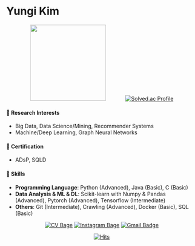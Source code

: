 # Yungi Kim

<div align=center>

<img src="https://user-images.githubusercontent.com/28508383/191172202-2dc7b51d-5c7f-4bbe-b3df-e00b4d62a04c.png" width="200" height="200"/> &nbsp; &nbsp; &nbsp; &nbsp; &nbsp; &nbsp; [![Solved.ac Profile](http://mazassumnida.wtf/api/v2/generate_badge?boj=gozj3319)](https://solved.ac/gozj3319/)

</div>

#### 📖 Research Interests
- Big Data, Data Science/Mining, Recommender Systems
- Machine/Deep Learning, Graph Neural Networks

#### 📜 Certification
- ADsP, SQLD

#### 🧩 Skills
- **Programming Language**: Python (Advanced), Java (Basic), C (Basic)
- **Data Analysis & ML & DL**: Scikit-learn with Numpy & Pandas (Advanced), Pytorch (Advanced), Tensorflow (Intermediate)
- **Others**: Git (Intermediate), Crawling (Advanced), Docker (Basic), SQL (Basic)

<div align=center>

[![CV Bage](http://img.shields.io/badge/-CV-181717?style=flat&logo=Github&logoColor=white&link=http://m.site.naver.com/10JV9)](http://m.site.naver.com/10JV9)
[![Instagram Bage](http://img.shields.io/badge/-Instagram-E4405F?style=flat&logo=Instagram&logoColor=white&link=https://www.instagram.com/yg_6.23)](https://www.instagram.com/yg_6.23)
[![Gmail Badge](https://img.shields.io/badge/-Gmail-d14836?style=flat-square&logo=Gmail&logoColor=white&link=mailto:gozj3319@agape.hanyang.ac.kr)](mailto:gozj3319@agape.hanyang.ac.kr)

[![Hits](https://hits.seeyoufarm.com/api/count/incr/badge.svg?url=https%3A%2F%2Fgithub.com%2FKimyungi&count_bg=%2379C83D&title_bg=%23555555&icon=&icon_color=%23E7E7E7&title=hits&edge_flat=false)](https://hits.seeyoufarm.com)

</div>
